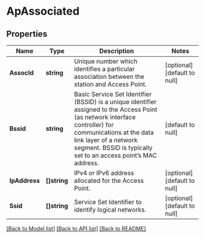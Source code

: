 # ApAssociated

## Properties
Name | Type | Description | Notes
------------ | ------------- | ------------- | -------------
**AssocId** | **string** | Unique number which identifies a particular association between the station and Access Point. | [optional] [default to null]
**Bssid** | **string** | Basic Service Set Identifier (BSSID) is a unique identifier assigned to the Access Point (as network interface controller) for communications at the data link layer of a network segment.  BSSID is typically set to an access point’s MAC address. | [default to null]
**IpAddress** | **[]string** | IPv4 or IPv6 address allocated for the Access Point. | [optional] [default to null]
**Ssid** | **[]string** | Service Set Identifier to identify logical networks. | [optional] [default to null]

[[Back to Model list]](../README.md#documentation-for-models) [[Back to API list]](../README.md#documentation-for-api-endpoints) [[Back to README]](../README.md)


